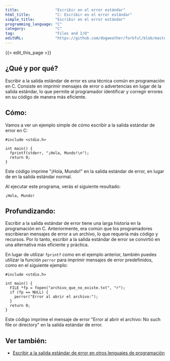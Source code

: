 ```yaml
---
title:                "Escribir en el error estándar"
html_title:           "C: Escribir en el error estándar"
simple_title:         "Escribir en el error estándar"
programming_language: "C"
category:             "C"
tag:                  "Files and I/O"
editURL:              "https://github.com/dogweather/forkful/blob/master/content/es/c/writing-to-standard-error.md"
---
```


{{< edit_this_page >}}

## ¿Qué y por qué?

Escribir a la salida estándar de error es una técnica común en programación en C. Consiste en imprimir mensajes de error o advertencias en lugar de la salida estándar, lo que permite al programador identificar y corregir errores en su código de manera más eficiente.

## Cómo:

Vamos a ver un ejemplo simple de cómo escribir a la salida estándar de error en C:

```
#include <stdio.h>

int main() {
  fprintf(stderr, "¡Hola, Mundo!\n");
  return 0;
}
```

Este código imprime "¡Hola, Mundo!" en la salida estándar de error, en lugar de en la salida estándar normal.

Al ejecutar este programa, verás el siguiente resultado:

```
¡Hola, Mundo!
```

## Profundizando:

Escribir a la salida estándar de error tiene una larga historia en la programación en C. Anteriormente, era común que los programadores escribieran mensajes de error a un archivo, lo que requería más código y recursos. Por lo tanto, escribir a la salida estándar de error se convirtió en una alternativa más eficiente y práctica.

En lugar de utilizar `fprintf` como en el ejemplo anterior, también puedes utilizar la función `perror` para imprimir mensajes de error predefinidos, como en el siguiente ejemplo:

```
#include <stdio.h>

int main() {
  FILE *fp = fopen("archivo_que_no_existe.txt", "r");
  if (fp == NULL) {
    perror("Error al abrir el archivo:");
  }
  return 0;
}
```

Este código imprime el mensaje de error "Error al abrir el archivo: No such file or directory" en la salida estándar de error.

## Ver también:

- [Escribir a la salida estándar de error en otros lenguajes de programación](https://es.stackoverflow.com/questions/165/por-qu%C3%A9-escribir-en-la-salida-de-error-stderr-rather-than-stdout)